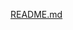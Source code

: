 
[README.md](https://github.com/abdimalikmoha/HackathonStudentsResultsApp/files/10023943/README.md)
